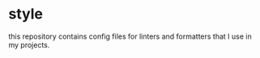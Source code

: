 # style

this repository contains config files for linters and formatters that I use in my projects.
